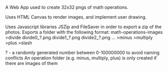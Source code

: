 A Web App used to create 32x32 pngs of math operations.

Uses HTML Canvas to render images, and implement user drawing.

Uses Javascript libraries JSZip and FileSaver in order to export a zip of the photos.
Exports a folder with the following format:
  math-operations-images
      >divide
          divide0_?.png
          divide1_?.png
          divide2_?.png
          ...
      >minus
      >multiply
      >plus
      >slash
      
? - a randomly generated number between 0-100000000 to avoid naming conflicts
An operation folder (e.g. minus, multiply, plus) is only created if there are images of them


